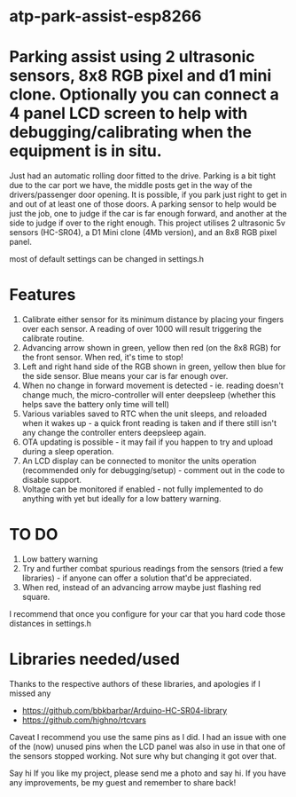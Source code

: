 # atp-park-assist-esp8266
Parking assist using 2 ultrasonic sensors, 8x8 RGB pixel and d1 mini clone. Optionally you can connect a 4 panel LCD screen to help with debugging/calibrating when the equipment is in situ.
===========================
Just had an automatic rolling door fitted to the drive. Parking is a bit tight due to the car port we have, the middle posts get in the way of the drivers/passenger door opening. It is possible, if you park just right to get in and out of at least one of those doors. A parking sensor to help would be just the job, one to judge if the car is far enough forward, and another at the side to judge if over to the right enough. This project utilises 2 ultrasonic 5v sensors (HC-SR04), a D1 Mini clone (4Mb version), and an 8x8 RGB pixel panel.

most of default settings can be changed in settings.h

Features
========

1. Calibrate either sensor for its minimum distance by placing your fingers over each sensor. A reading of over 1000 will result triggering the calibrate routine.
2. Advancing arrow shown in green, yellow then red (on the 8x8 RGB) for the front sensor. When red, it's time to stop!
3. Left and right hand side of the RGB shown in green, yellow then blue for the side sensor. Blue means your car is far enough over.
4. When no change in forward movement is detected - ie. reading doesn't change much, the micro-controller will enter deepsleep (whether this helps save the battery only time will tell)
5. Various variables saved to RTC when the unit sleeps, and reloaded when it wakes up - a quick front reading is taken and if there still isn't any change the controller enters deepsleep again.
6. OTA updating is possible - it may fail if you happen to try and upload during a sleep operation.
7. An LCD display can be connected to monitor the units operation (recommended only for debugging/setup) - comment out in the code to disable support.
8. Voltage can be monitored if enabled - not fully implemented to do anything with yet but ideally for a low battery warning.

TO DO
=====

1. Low battery warning
2. Try and further combat spurious readings from the sensors (tried a few libraries) - if anyone can offer a solution that'd be appreciated.
3. When red, instead of an advancing arrow maybe just flashing red square.

I recommend that once you configure for your car that you hard code those distances in settings.h

Libraries needed/used
=====================

Thanks to the respective authors of these libraries, and apologies if I missed any

* https://github.com/bbkbarbar/Arduino-HC-SR04-library
* https://github.com/highno/rtcvars


Caveat
I recommend you use the same pins as I did. I had an issue with one of the (now) unused pins when the LCD panel was also in use in that one of the sensors stopped working. Not sure why but changing it got over that.

Say hi
If you like my project, please send me a photo and say hi. If you have any improvements, be my guest and remember to share back!
